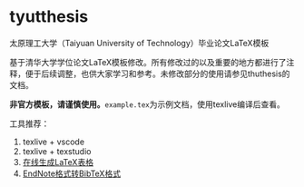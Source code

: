 # tyutthesis
太原理工大学（Taiyuan University of Technology）毕业论文LaTeX模板

基于清华大学学位论文LaTeX模板修改。所有修改过的以及重要的地方都进行了注释，便于后续调整，也供大家学习和参考。未修改部分的使用请参见thuthesis的文档。

**非官方模板，请谨慎使用。**`example.tex`为示例文档，使用texlive编译后查看。

工具推荐：
1. texlive + vscode
2. texlive + texstudio
3. [在线生成LaTeX表格](https://www.tablesgenerator.com/latex_tables)
4. [EndNote格式转BibTeX格式](https://www.bruot.org/ris2bib/)
